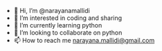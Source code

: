 - 👋 Hi, I’m @narayanamallidi
- 👀 I’m interested in coding and sharing
- 🌱 I’m currently learning python
- 💞️ I’m looking to collaborate on python
- 📫 How to reach me narayana.mallidi@gmail.com

<!---
narayanamallidi/narayanamallidi is a ✨ special ✨ repository because its `README.md` (this file) appears on your GitHub profile.
You can click the Preview link to take a look at your changes.
--->
